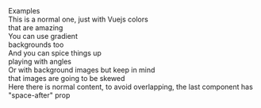 <div class="example-page">
  <div class="example-title-wrap">
    <vue-diagonal :deg="5" background="rgba(53,73,94,1)">
      <div class="example-content example-title">
        Examples
      </div>
    </vue-diagonal>
  </div>
  <vue-diagonal :deg="5" background="#41b883">
    <div class="example-content">
      <div>
        This is a normal one, just with Vuejs colors
      </div>
      <div>
        that are amazing
      </div>
    </div>
  </vue-diagonal>
  <vue-diagonal :deg="5" background="linear-gradient(180deg, rgba(65,184,131,1) 0%, rgba(255,170,31,1) 78%)">
    <div class="example-content">
      <div>
        You can use gradient
      </div>
      <div>
        backgrounds too
      </div>
    </div>
  </vue-diagonal>
  <vue-diagonal :deg="-7" background="radial-gradient(circle, rgba(183,63,251,1) 0%, rgba(252,180,70,1) 100%)">
    <div class="example-content">
      <div>
        And you can spice things up
      </div>
      <div>
        playing with angles
      </div>
    </div>
  </vue-diagonal>
  <vue-diagonal :deg="-3" background="url('./pattern.png')" space-after>
    <div class="example-content">
      <div>
        Or with background images but keep in mind 
      </div>
      <div>
        that images are going to be skewed
      </div>
    </div>
  </vue-diagonal>
  Here there is normal content, to avoid overlapping, the last component has "space-after" prop
  <br><br><br>
</div>
